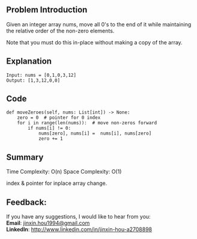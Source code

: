 ## Problem Introduction
Given an integer array nums, move all 0's to the end of it while maintaining the relative order of the non-zero elements.

Note that you must do this in-place without making a copy of the array.

## Explanation
```
Input: nums = [0,1,0,3,12]
Output: [1,3,12,0,0]
```

## Code
```
def moveZeroes(self, nums: List[int]) -> None:
    zero = 0  # pointer for 0 index
    for i in range(len(nums)):  # move non-zeros forward
        if nums[i] != 0:
            nums[zero], nums[i] =  nums[i], nums[zero]
            zero += 1
```

## Summary
Time Complexity: O(n)
Space Complexity: O(1)

index & pointer for inplace array change.

## Feedback:
If you have any suggestions, I would like to hear from you:<br/>
**Email**: jinxin.hou1994@gmail.com<br/>
**LinkedIn**: http://www.linkedin.com/in/jinxin-hou-a2708898
